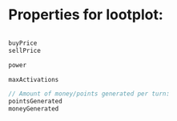
# Properties for lootplot:

```c

buyPrice
sellPrice

power

maxActivations

// Amount of money/points generated per turn:
pointsGenerated
moneyGenerated


```

